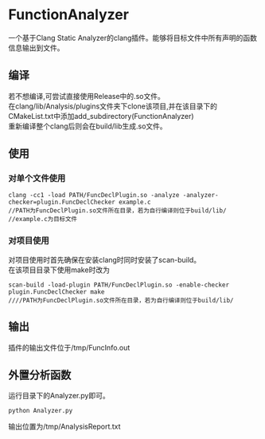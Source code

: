 # FunctionAnalyzer  
一个基于Clang Static Analyzer的clang插件。能够将目标文件中所有声明的函数信息输出到文件。
## 编译  
若不想编译,可尝试直接使用Release中的.so文件。  
在clang/lib/Analysis/plugins文件夹下clone该项目,并在该目录下的CMakeList.txt中添加add_subdirectory(FunctionAnalyzer)  
重新编译整个clang后则会在build/lib生成.so文件。  
## 使用  
### 对单个文件使用
```shell script
clang -cc1 -load PATH/FuncDeclPlugin.so -analyze -analyzer-checker=plugin.FuncDeclChecker example.c
//PATH为FuncDeclPlugin.so文件所在目录，若为自行编译则位于build/lib/
//example.c为目标文件
```
### 对项目使用  
对项目使用时首先确保在安装clang时同时安装了scan-build。  
在该项目目录下使用make时改为
```shell script
scan-build -load-plugin PATH/FuncDeclPlugin.so -enable-checker plugin.FuncDeclChecker make
////PATH为FuncDeclPlugin.so文件所在目录，若为自行编译则位于build/lib/
```
## 输出
插件的输出文件位于/tmp/FuncInfo.out  
## 外置分析函数
运行目录下的Analyzer.py即可。
```shell script
python Analyzer.py
```
输出位置为/tmp/AnalysisReport.txt